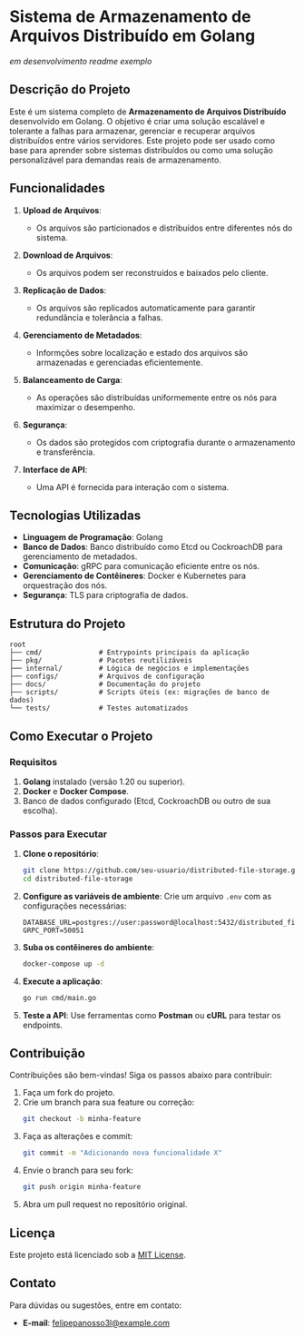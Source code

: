 # Sistema de Armazenamento de Arquivos Distribuído em Golang

*em desenvolvimento* *readme exemplo*

## Descrição do Projeto

Este é um sistema completo de **Armazenamento de Arquivos Distribuído** desenvolvido em Golang. O objetivo é criar uma solução escalável e tolerante a falhas para armazenar, gerenciar e recuperar arquivos distribuídos entre vários servidores. Este projeto pode ser usado como base para aprender sobre sistemas distribuídos ou como uma solução personalizável para demandas reais de armazenamento.

## Funcionalidades

1. **Upload de Arquivos**:

   - Os arquivos são particionados e distribuídos entre diferentes nós do sistema.

2. **Download de Arquivos**:

   - Os arquivos podem ser reconstruídos e baixados pelo cliente.

3. **Replicação de Dados**:

   - Os arquivos são replicados automaticamente para garantir redundância e tolerância a falhas.

4. **Gerenciamento de Metadados**:

   - Informções sobre localização e estado dos arquivos são armazenadas e gerenciadas eficientemente.

5. **Balanceamento de Carga**:

   - As operações são distribuídas uniformemente entre os nós para maximizar o desempenho.

6. **Segurança**:

   - Os dados são protegidos com criptografia durante o armazenamento e transferência.

7. **Interface de API**:

   - Uma API é fornecida para interação com o sistema.

## Tecnologias Utilizadas

- **Linguagem de Programação**: Golang
- **Banco de Dados**: Banco distribuído como Etcd ou CockroachDB para gerenciamento de metadados.
- **Comunicação**: gRPC para comunicação eficiente entre os nós.
- **Gerenciamento de Contêineres**: Docker e Kubernetes para orquestração dos nós.
- **Segurança**: TLS para criptografia de dados.

## Estrutura do Projeto

```plaintext
root
├── cmd/              # Entrypoints principais da aplicação
├── pkg/              # Pacotes reutilizáveis
├── internal/         # Lógica de negócios e implementações
├── configs/          # Arquivos de configuração
├── docs/             # Documentação do projeto
├── scripts/          # Scripts úteis (ex: migrações de banco de dados)
└── tests/            # Testes automatizados
```

## Como Executar o Projeto

### Requisitos

1. **Golang** instalado (versão 1.20 ou superior).
2. **Docker** e **Docker Compose**.
3. Banco de dados configurado (Etcd, CockroachDB ou outro de sua escolha).

### Passos para Executar

1. **Clone o repositório**:

   ```bash
   git clone https://github.com/seu-usuario/distributed-file-storage.git
   cd distributed-file-storage
   ```

2. **Configure as variáveis de ambiente**: Crie um arquivo `.env` com as configurações necessárias:

   ```env
   DATABASE_URL=postgres://user:password@localhost:5432/distributed_file_storage
   GRPC_PORT=50051
   ```

3. **Suba os contêineres do ambiente**:

   ```bash
   docker-compose up -d
   ```

4. **Execute a aplicação**:

   ```bash
   go run cmd/main.go
   ```

5. **Teste a API**: Use ferramentas como **Postman** ou **cURL** para testar os endpoints.

## Contribuição

Contribuições são bem-vindas! Siga os passos abaixo para contribuir:

1. Faça um fork do projeto.
2. Crie um branch para sua feature ou correção:
   ```bash
   git checkout -b minha-feature
   ```
3. Faça as alterações e commit:
   ```bash
   git commit -m "Adicionando nova funcionalidade X"
   ```
4. Envie o branch para seu fork:
   ```bash
   git push origin minha-feature
   ```
5. Abra um pull request no repositório original.

## Licença

Este projeto está licenciado sob a [MIT License](LICENSE).

## Contato

Para dúvidas ou sugestões, entre em contato:

- **E-mail**: [felipepanosso3l@example.com](mailto\:felipepanosso3@example.com)

